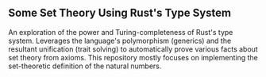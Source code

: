 ## Some Set Theory Using Rust's Type System
An exploration of the power and Turing-completeness of Rust's type system. Leverages the language's polymorphism (generics) and the resultant unification (trait solving) to automatically prove various facts about set theory from axioms. This repository mostly focuses on implementing the set-theoretic definition of the natural numbers.  
